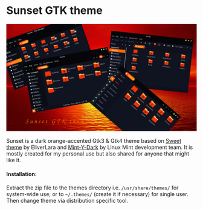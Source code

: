 # Sunset GTK theme

![](art/Sunset-1080.png)

Sunset is a dark orange-accented Gtk3 & Gtk4 theme based on [Sweet theme](https://github.com/EliverLara/Sweet) by EliverLara and [Mint-Y-Dark](https://github.com/linuxmint/mint-themes) by Linux Mint development team. It is mostly created for my personal use but also shared for anyone that might like it.

#### Installation:

Extract the zip file to the themes directory i.e. `/usr/share/themes/` for system-wide use; or to `~/.themes/` (create it if necessary) for single user. Then change theme via distribution specific tool.

